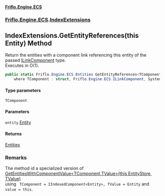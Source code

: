 #### [Friflo.Engine.ECS](index.md 'index')
### [Friflo.Engine.ECS](Friflo.Engine.ECS.md 'Friflo.Engine.ECS').[IndexExtensions](IndexExtensions.md 'Friflo.Engine.ECS.IndexExtensions')

## IndexExtensions.GetEntityReferences<TComponent>(this Entity) Method

Return the entities with a component link referencing this entity of the passed [ILinkComponent](ILinkComponent.md 'Friflo.Engine.ECS.ILinkComponent') type.<br/>
Executes in O(1).

```csharp
public static Friflo.Engine.ECS.Entities GetEntityReferences<TComponent>(this Friflo.Engine.ECS.Entity entity)
    where TComponent : struct, Friflo.Engine.ECS.ILinkComponent, System.ValueType, System.ValueType;
```
#### Type parameters

<a name='Friflo.Engine.ECS.IndexExtensions.GetEntityReferences_TComponent_(thisFriflo.Engine.ECS.Entity).TComponent'></a>

`TComponent`
#### Parameters

<a name='Friflo.Engine.ECS.IndexExtensions.GetEntityReferences_TComponent_(thisFriflo.Engine.ECS.Entity).entity'></a>

`entity` [Entity](Entity.md 'Friflo.Engine.ECS.Entity')

#### Returns
[Entities](Entities.md 'Friflo.Engine.ECS.Entities')

### Remarks
The method id a specialized version of [GetEntitiesWithComponentValue&lt;TComponent,TValue&gt;(this EntityStore, TValue)](IndexExtensions.GetEntitiesWithComponentValue_TComponent,TValue_(thisEntityStore,TValue).md 'Friflo.Engine.ECS.IndexExtensions.GetEntitiesWithComponentValue<TComponent,TValue>(this Friflo.Engine.ECS.EntityStore, TValue)')<br/>
using ` TComponent = IIndexedComponent<Entity>, TValue = Entity` and `value = this`.